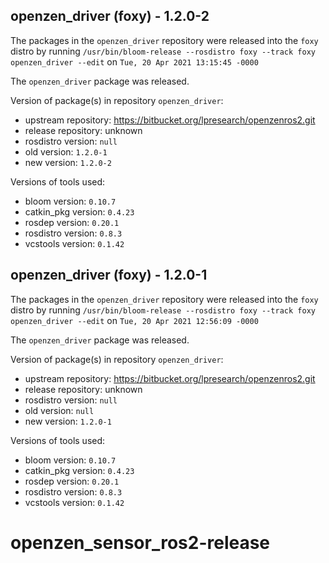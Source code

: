 ## openzen_driver (foxy) - 1.2.0-2

The packages in the `openzen_driver` repository were released into the `foxy` distro by running `/usr/bin/bloom-release --rosdistro foxy --track foxy openzen_driver --edit` on `Tue, 20 Apr 2021 13:15:45 -0000`

The `openzen_driver` package was released.

Version of package(s) in repository `openzen_driver`:

- upstream repository: https://bitbucket.org/lpresearch/openzenros2.git
- release repository: unknown
- rosdistro version: `null`
- old version: `1.2.0-1`
- new version: `1.2.0-2`

Versions of tools used:

- bloom version: `0.10.7`
- catkin_pkg version: `0.4.23`
- rosdep version: `0.20.1`
- rosdistro version: `0.8.3`
- vcstools version: `0.1.42`


## openzen_driver (foxy) - 1.2.0-1

The packages in the `openzen_driver` repository were released into the `foxy` distro by running `/usr/bin/bloom-release --rosdistro foxy --track foxy openzen_driver --edit` on `Tue, 20 Apr 2021 12:56:09 -0000`

The `openzen_driver` package was released.

Version of package(s) in repository `openzen_driver`:

- upstream repository: https://bitbucket.org/lpresearch/openzenros2.git
- release repository: unknown
- rosdistro version: `null`
- old version: `null`
- new version: `1.2.0-1`

Versions of tools used:

- bloom version: `0.10.7`
- catkin_pkg version: `0.4.23`
- rosdep version: `0.20.1`
- rosdistro version: `0.8.3`
- vcstools version: `0.1.42`


# openzen_sensor_ros2-release
